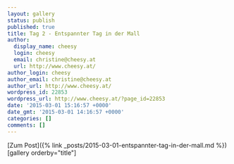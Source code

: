 ```yaml
---
layout: gallery
status: publish
published: true
title: Tag 2 - Entspannter Tag in der Mall
author:
  display_name: cheesy
  login: cheesy
  email: christine@cheesy.at
  url: http://www.cheesy.at/
author_login: cheesy
author_email: christine@cheesy.at
author_url: http://www.cheesy.at/
wordpress_id: 22853
wordpress_url: http://www.cheesy.at/?page_id=22853
date: '2015-03-01 15:16:57 +0000'
date_gmt: '2015-03-01 14:16:57 +0000'
categories: []
comments: []
---
```


[Zum Post]({% link _posts/2015-03-01-entspannter-tag-in-der-mall.md %})
[gallery orderby="title"]

